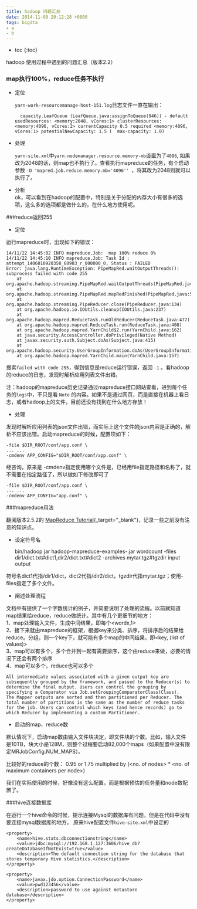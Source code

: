 ```yaml
---
title: hadoop 问题汇总
date: 2014-11-08 20:12:28 +0800
tags: bigdta
- a
- b
---
```


* toc 
{:toc}


hadoop 使用过程中遇到的问题汇总（版本2.2） 

### map执行100%，reduce任务不执行  
* 定位  

    `yarn-work-resourcemanage-host-151.log`日志文件一直在输出： 

        capacity.LeafQueue (LeafQueue.java:assignToQueue(946)) - default usedResources: <memory:2048, vCores:1> clusterResources: <memory:4096, vCores:2> currentCapacity 0.5 required <memory:4096, vCores:1> potentialNewCapacity: 1.5 (  max-capacity: 1.0)

* 处理  

    ` yarn-site.xml `中` yarn.nodemanager.resource.memory-mb `设置为了` 4096 `, 如果改为2048的话，则map也不执行了。查看执行mapreduce的任务，有个启动参数 ` -D 'mapred.job.reduce.memory.mb='4096''  `，将其改为2048则就可以执行了。
    
* 分析  
  ok，可以看到在hadoop的配置中，特别是关于分配的内存大小有很多的选项，这么多的选项都是做什么的，在什么地方使用呢。 

###reduce返回255

* 定位

运行mapreduce时，出现如下的错误：

    14/11/22 14:45:02 INFO mapreduce.Job:  map 100% reduce 0%
    14/11/22 14:45:10 INFO mapreduce.Job: Task Id : attempt_1406010920358_60903_r_000000_0, Status : FAILED
    Error: java.lang.RuntimeException: PipeMapRed.waitOutputThreads(): subprocess failed with code 255
        at org.apache.hadoop.streaming.PipeMapRed.waitOutputThreads(PipeMapRed.java:320)
        at org.apache.hadoop.streaming.PipeMapRed.mapRedFinished(PipeMapRed.java:533)
        at org.apache.hadoop.streaming.PipeReducer.close(PipeReducer.java:134)
        at org.apache.hadoop.io.IOUtils.cleanup(IOUtils.java:237)
        at org.apache.hadoop.mapred.ReduceTask.runOldReducer(ReduceTask.java:477)
        at org.apache.hadoop.mapred.ReduceTask.run(ReduceTask.java:408)
        at org.apache.hadoop.mapred.YarnChild$2.run(YarnChild.java:162)
        at java.security.AccessController.doPrivileged(Native Method)
        at javax.security.auth.Subject.doAs(Subject.java:415)
        at org.apache.hadoop.security.UserGroupInformation.doAs(UserGroupInformation.java:1491)
        at org.apache.hadoop.mapred.YarnChild.main(YarnChild.java:157)

搜索`failed with code 255`，得到信息是reduce运行错误，返回 `-1` 。看hadoop的reduce的日志，发现时解析应用列表文件出错。


注：hadoop的mapreduce历史记录通过mapreduce接口网站查看，进到每个任务的`logs`中，不只是看 `Note` 的内容。如果不是通过网页，而是直接在机器上看日志，或者hadoop上的文件，目前还没有找到在什么地方存放！


* 处理

发现时解析应用列表的json文件出错，而实际上这个文件的json内容是正确的，解析不应该出错。启动mapreduce的时候，配置项如下：

    -file $DIR_ROOT/conf/app.conf \
    ... ...
    -cmdenv APP_CONFIG="$DIR_ROOT/conf/app.conf" \

经咨询，原来是 -cmdenv指定使用哪个文件是，已经用file指定路径和名称了，就不需要在指定路径了，所以做如下修改即可了

    -file $DIR_ROOT/conf/app.conf \
    ... ...
    -cmdenv APP_CONFIG="app.conf" \


###mapreduce用法

翻阅版本2.5.2的 [MapReduce Tutorial](http://hadoop.apache.org/docs/stable/hadoop-mapreduce-client/hadoop-mapreduce-client-core/MapReduceTutorial.html){_target="_blank"}，记录一些之前没有注意的知识点。

* 设定符号名

    bin/hadoop jar hadoop-mapreduce-examples-<ver>.jar wordcount -files dir1/dict.txt#dict1,dir2/dict.txt#dict2 -archives mytar.tgz#tgzdir input output
    
符号名dict1代指/dir1/dict，dict2代指/dir2/dict，tgzdir代指mytar.tgz；使用-files指定了多个文件。

* 阐述处理流程

文档中有提供了一个字数统计的例子，并简要说明了处理的流程。以前就知道 map结果给reduce，reduce做统计。其中有几个更细节的地方：  
1、map处理输入文件，生成中间结果，即每个<wordx,1>  
2、接下来就由mapreduce的框架，根据key来分类、排序，将排序后的结果给reduce。分组，则一个key下，就可能有多个map的中间结果，即<key, (list of values)>  
3、map可以有多个，多个合并到一起有需要排序，这个由reduce来做，必要的情况下还会有两个排序  
4、map可以多个，reduce也可以多个  

    All intermediate values associated with a given output key are subsequently grouped by the framework, and passed to the Reducer(s) to determine the final output. Users can control the grouping by specifying a Comparator via Job.setGroupingComparatorClass(Class).
    The Mapper outputs are sorted and then partitioned per Reducer. The total number of partitions is the same as the number of reduce tasks for the job. Users can control which keys (and hence records) go to which Reducer by implementing a custom Partitioner.
    
* 启动的map、reduce数

默认情况下，启动map数由输入文件块决定，即文件块的个数。比如，输入文件是10TB，块大小是128M，则整个过程要启动82,000个maps（如果配置中没有限定MRJobConfig.NUM_MAPS）。

比较好的reduce的个数： 0.95 or 1.75 multiplied by (<no. of nodes> * <no. of maximum containers per node>)

我们在实际使用的时候，好像没有这么配置，而是根据预估的任务量和node数配置了。

###hive连接数据库

在运行一个hive命令的时候，提示连接Mysql的数据库有问题，但是在代码中没有要连接mysql数据库的地方。
原来hive配置文件`hive-site.xml`中设定的 

    <property>
        <name>hive.stats.dbconnectionstring</name>
        <value>jdbc:mysql://192.168.1.127:3606/hive_db?createDatabaseIfNotExist=true</value>
        <description>The default connection string for the database that stores temporary Hive statistics.</description>
    </property>

    <property>
        <name>javax.jdo.option.ConnectionPassword</name>
        <value>pwd123456</value>
        <description>password to use against metastore database</description>
    </property>

